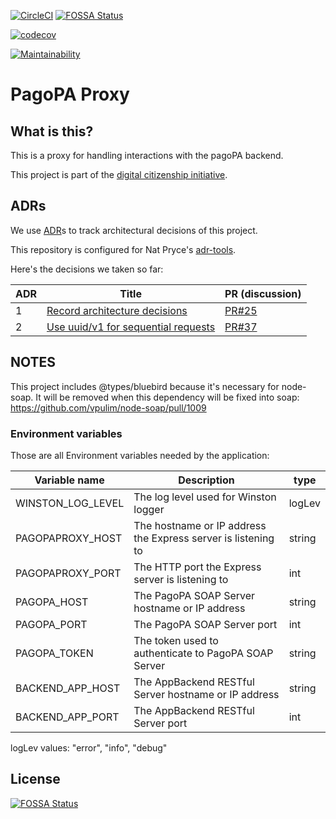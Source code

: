 [![CircleCI](https://circleci.com/gh/teamdigitale/italia-pagopa-proxy.svg?style=svg)](https://circleci.com/gh/teamdigitale/italia-pagopa-proxy)
[![FOSSA Status](https://app.fossa.io/api/projects/git%2Bgithub.com%2Fteamdigitale%2Fitalia-pagopa-proxy.svg?type=shield)](https://app.fossa.io/projects/git%2Bgithub.com%2Fteamdigitale%2Fitalia-pagopa-proxy?ref=badge_shield)

[![codecov](https://codecov.io/gh/teamdigitale/italia-pagopa-proxy/branch/master/graph/badge.svg)](https://codecov.io/gh/teamdigitale/italia-pagopa-proxy)

[![Maintainability](https://api.codeclimate.com/v1/badges/5a8e35c5db40f63c3ebf/maintainability)](https://codeclimate.com/github/teamdigitale/italia-pagopa-proxy/maintainability)

# PagoPA Proxy

## What is this?

This is a proxy for handling interactions with the pagoPA backend.

This project is part of the [digital citizenship initiative](https://teamdigitale.governo.it/en/projects/digital-citizenship.htm).

## ADRs

We use [ADR](http://thinkrelevance.com/blog/2011/11/15/documenting-architecture-decisions)s to track architectural decisions of this project.

This repository is configured for Nat Pryce's [adr-tools](https://github.com/npryce/adr-tools).

Here's the decisions we taken so far:

| ADR | Title                         | PR (discussion) |
| --- | ----------------------------- | --------------- |
| 1   | [Record architecture decisions](doc/architecture/decisions/0001-record-architecture-decisions.md) | [PR#25](https://github.com/teamdigitale/italia-pagopa-proxy/pull/25)                |
| 2   | [Use uuid/v1 for sequential requests](doc/adr/0002-use-uuid-v1-for-sequential-requests.md) | [PR#37](https://github.com/teamdigitale/italia-pagopa-proxy/pull/37)                |

## NOTES

This project includes @types/bluebird because it's necessary for node-soap.
It will be removed when this dependency will be fixed into soap:
https://github.com/vpulim/node-soap/pull/1009

### Environment variables

Those are all Environment variables needed by the application:

| Variable name                          | Description                                                                       | type   |
|----------------------------------------|-----------------------------------------------------------------------------------|--------|
| WINSTON_LOG_LEVEL                      | The log level used for Winston logger                                             | logLev |
| PAGOPAPROXY_HOST                       | The hostname or IP address the Express server is listening to                     | string |
| PAGOPAPROXY_PORT                       | The HTTP port the Express server is listening to                                  | int    |
| PAGOPA_HOST                            | The PagoPA SOAP Server hostname or IP address                                     | string |
| PAGOPA_PORT                            | The PagoPA SOAP Server port                                                       | int    |
| PAGOPA_TOKEN                           | The token used to authenticate to PagoPA SOAP Server                              | string |
| BACKEND_APP_HOST                       | The AppBackend RESTful Server hostname or IP address                              | string |
| BACKEND_APP_PORT                       | The AppBackend RESTful Server port                                                | int    |

logLev values: "error", "info", "debug"


## License
[![FOSSA Status](https://app.fossa.io/api/projects/git%2Bgithub.com%2Fteamdigitale%2Fitalia-pagopa-proxy.svg?type=large)](https://app.fossa.io/projects/git%2Bgithub.com%2Fteamdigitale%2Fitalia-pagopa-proxy?ref=badge_large)